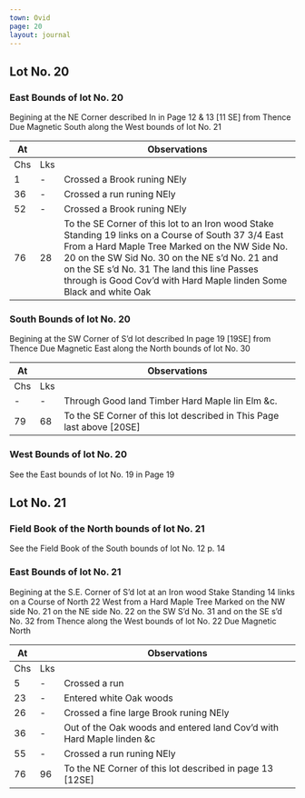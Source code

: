 ```yaml
---
town: Ovid
page: 20
layout: journal
---
```


## Lot No. 20

### East Bounds of lot No. 20

Begining at the NE Corner described In in Page 12 & 13 [11 SE] from Thence Due Magnetic South along the West bounds of lot No. 21

| At |    | Observations |
| -- | -- | ------------ |
| Chs | Lks | |
| 1 | - | Crossed a Brook runing NEly |
| 36 | - | Crossed a run runing NEly |
| 52 | - | Crossed a Brook runing NEly |
| 76 | 28 | To the SE Corner of this lot to an Iron wood Stake Standing 19 links on a Course of South 37 3/4 East From a Hard Maple Tree Marked on the NW Side No. 20 on the SW Sid No. 30 on the NE s’d No. 21 and on the SE s’d No. 31 The land this line Passes through is Good Cov’d with Hard Maple linden Some Black and white Oak |

### South Bounds of lot No. 20

Begining at the SW Corner of S’d lot described In page 19 [19SE] from Thence Due Magnetic East along the North bounds of lot No. 30

| At |    | Observations |
| -- | -- | ------------ |
| Chs | Lks | |
| - | - | Through Good land Timber Hard Maple lin Elm &c. |
| 79 | 68 | To the SE Corner of this lot described in This Page last above [20SE] |

### West Bounds of lot No. 20

See the East bounds of lot No. 19 in Page 19

## Lot No. 21

### Field Book of the North bounds of lot No. 21

See the Field Book of the South bounds of lot No. 12 p. 14

### East Bounds of lot No. 21

Begining at the S.E. Corner of S’d lot at an Iron wood Stake Standing 14 links on a Course of North 22 West from a Hard Maple Tree Marked on the NW side No. 21 on the NE side No. 22 on the SW S’d No. 31 and on the SE s’d No. 32 from Thence along the West bounds of lot No. 22 Due Magnetic North

| At |    | Observations |
| -- | -- | ------------ |
| Chs | Lks | |
| 5 | - | Crossed a run |
| 23 | - | Entered white Oak woods|
| 26 | - | Crossed a fine large Brook runing NEly |
| 36 | - | Out of the Oak woods and entered land Cov’d with Hard Maple linden &c |
| 55 | - | Crossed a run runing NEly |
| 76 | 96 | To the NE Corner of this lot described in page 13 [12SE] |

